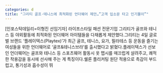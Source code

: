 ```yaml
---
categories: d
title: "그리티 골프·테니스에 최적화된 언더웨어 제안…”고객 입소문 타고 인기몰이”"
---
```

[인포스탁데일리=이형진 선임기자] 라이프스타일 패션 전문기업 그리티가 골프와 테니스 등 야외활동에 최적화된 언더웨어 아이템들을 다채롭게 제안했다.그리티는 4일 글로벌 브랜드 ‘플레이텍스(Playtex)’가 최근 골프, 테니스, 요가, 필라테스 등 운동을 즐기는 여성들을 위한 언더웨어로 ‘골프&테니스브라’를 출시했다고 밝혔다.플레이텍스가 선보인 언더웨어는 골프와 테니스 등 스포츠웨어 활동시 옷 맵시를 매끄럽게 살려주고, 쾌적한 착용감을 동시에 선사해 주는 게 특징이다.쉘론 플리커팅 원단 적용으로 촉감이 부드럽고, 통기성과 흡수성이 뛰